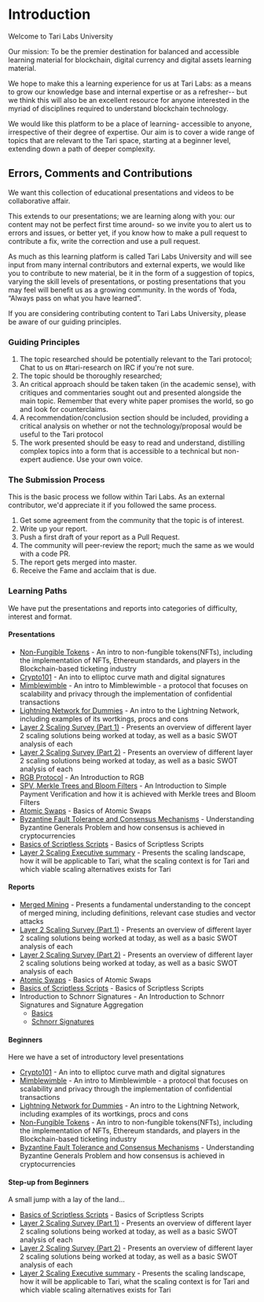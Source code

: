 # Introduction 

Welcome to Tari Labs University

Our mission: To be the premier destination for balanced and accessible learning material for blockchain, digital currency and digital assets learning material.

We hope to make this a learning experience for us at Tari Labs: as a means to grow our knowledge base and internal expertise or as a refresher-- but we think this will also be an excellent resource for anyone interested in the myriad of disciplines required to understand blockchain technology.  

We would like this platform to be a place of learning- accessible to anyone, irrespective of their degree of expertise. Our aim is to cover a wide range of topics that are relevant to the Tari space, starting at a beginner level, extending down a path of deeper complexity. 

## Errors, Comments and Contributions 

We want this collection of educational presentations and videos to be collaborative affair.

This extends to our presentations; we are learning along with you: our content may not be perfect first time around- so we invite you to alert us to errors and issues, or better yet, if you know how to make a pull request to contribute a fix, write the correction and use a pull request.

As much as this learning platform is called Tari Labs University and will see input from many internal contributors and external experts, we would like you to contribute to new material, be it in the form of a suggestion of topics, varying the skill levels of presentations, or posting presentations that you may feel will benefit us as a growing community. In the words of Yoda, “Always pass on what you have learned”.  

If you are considering contributing content to Tari Labs University, please be aware of our guiding principles.

### Guiding Principles

1. The topic researched should be potentially relevant to the Tari protocol; Chat to us on #tari-research on IRC if you're not sure.
2. The topic should be thoroughly researched;
3. An critical approach should be taken taken (in the academic sense), with critiques and commentaries sought out and presented alongside the main topic. Remember that every white paper promises the world, so go and look for counterclaims.
4. A recommendation/conclusion section should be included, providing a critical analysis on whether or not the technology/proposal would be useful to the Tari protocol
5. The work presented should be easy to read and understand, distilling complex topics into a form that is accessible to a technical but non-expert audience. Use your own voice.

### The Submission Process 

This is the basic process we follow within Tari Labs. As an external contributor, we'd appreciate it if you followed the same process.

1. Get some agreement from the community that the topic is of interest.
2. Write up your report.
3. Push a first draft of your report as a Pull Request.
4. The community will peer-review the report; much the same as we would with a code PR. 
5. The report gets merged into master. 
6. Receive the Fame and acclaim that is due.

### Learning Paths

We have put the presentations and reports into categories of difficulty, interest and format.

#### Presentations

- [Non-Fungible Tokens](https://gitpitch.com/tari-labs/tari-university/master?p=/src/non-fungible-tokens/nft-landscape-1#/) - An intro to non-fungible tokens(NFTs), including the implementation of NFTs, Ethereum standards, and players in the Blockchain-based ticketing industry
- [Crypto101](https://gitpitch.com/tari-labs/tari-university/master?p=/src/cryptography/crypto-1#/) - An into to elliptoc curve math and digital signatures 
- [Mimblewimble](https://gitpitch.com/tari-labs/tari-university/master?p=/src/protocols/mimblewimble-1#/) - An intro to Mimblewimble - a protocol that focuses on scalability and privacy through the implementation of confidential transactions
- [Lightning Network for Dummies](https://gitpitch.com/tari-labs/tari-university/master?p=/src/protocols/lightning-network-for-dummies#/) - An intro to the Lightning Network, including examples of its wortkings, procs and cons
- [Layer 2 Scaling Survey (Part 1)](https://gitpitch.com/tari-labs/tari-university/master?p=/src/layer2scaling/more-landscape#/) - Presents an overview of different layer 2 scaling solutions being worked at today, as well as a basic SWOT analysis of each
- [Layer 2 Scaling Survey (Part 2)](https://gitpitch.com/tari-labs/tari-university/master?p=/src/layer2scaling/more-landscape#/) - Presents an overview of different layer 2 scaling solutions being worked at today, as   well as a basic SWOT analysis of each
- [RGB Protocol](https://gitpitch.com/tari-labs/tari-university/master?p=/src/protocols/rgb-introduction#/) - An Introduction to RGB
- [SPV, Merkle Trees and Bloom Filters](https://gitpitch.com/tari-labs/tari-university/master?p=/src/protocols/merkle-trees-and-spv-1#/) - An Introduction to Simple Payment Verification and how it is achieved with Merkle trees and Bloom Filters
- [Atomic Swaps](https://gitpitch.com/tari-labs/tari-university/master?p=/src/protocols/atomic-swaps#/) - Basics of Atomic Swaps
- [Byzantine Fault Tolerance and Consensus Mechanisms](https://gitpitch.com/tari-labs/tari-university/master?p=/src/consensus-mechanisms/BFT-consensusmechanisms#/) - Understanding Byzantine Generals Problem and how consensus is achieved in cryptocurrencies
- [Basics of Scriptless Scripts](https://gitpitch.com/tari-labs/tari-university/master?p=/src/cryptography/scriptless-scripts#/) - Basics of Scriptless Scripts
- [Layer 2 Scaling Executive summary](https://gitpitch.com/tari-labs/tari-university/master?p=/src/layer2scaling/executive-summary#/) - Presents the scaling landscape, how it will be applicable to Tari, what the scaling context is for Tari and which viable scaling alternatives exists for Tari

#### Reports

- [Merged Mining](../merged-mining/merged-mining-scene/MergedMiningIntroduction.md) - Presents a fundamental understanding to the concept of merged mining, including definitions, relevant case studies and vector attacks
- [Layer 2 Scaling Survey (Part 1)](../layer2scaling/layer2scaling-landscape/layer2scaling-survey.md) - Presents an overview of different layer 2 scaling solutions being worked at today, as well as a basic SWOT analysis of each
- [Layer 2 Scaling Survey (Part 2)](../layer2scaling/more-landscape/landscape-update.md) - Presents an overview of different layer 2 scaling solutions being worked at today, as   well as a basic SWOT analysis of each
- [Atomic Swaps](../protocols/atomic-swaps/AtomicSwaps.md) - Basics of Atomic Swaps
- [Basics of Scriptless Scripts](../cryptography/scriptless-scripts/introduction-to-scriptless-scripts.md) - Basics of Scriptless Scripts
- Introduction to Schnorr Signatures - An Introduction to Schnorr Signatures and Signature Aggregation
  - [Basics](../cryptography/digital_signatures/basics.md) 
  - [Schnorr Signatures](../cryptography/digital_signatures/schnorr_signatures.md)

#### Beginners

Here we have a set of introductory level presentations 

- [Crypto101](https://gitpitch.com/tari-labs/tari-university/master?p=/src/cryptography/crypto-1#/) - An into to elliptoc curve math and digital signatures 
- [Mimblewimble](https://gitpitch.com/tari-labs/tari-university/master?p=/src/protocols/mimblewimble-1#/) - An intro to Mimblewimble - a protocol that focuses on scalability and privacy through the implementation of confidential transactions
- [Lightning Network for Dummies](https://gitpitch.com/tari-labs/tari-university/master?p=/src/protocols/lightning-network-for-dummies#/) - An intro to the Lightning Network, including examples of its wortkings, procs and cons
- [Non-Fungible Tokens](https://gitpitch.com/tari-labs/tari-university/master?p=/src/non-fungible-tokens/nft-landscape-1#/) - An intro to non-fungible tokens(NFTs), including the implementation of NFTs, Ethereum standards, and players in the Blockchain-based ticketing industry
- [Byzantine Fault Tolerance and Consensus Mechanisms](https://gitpitch.com/tari-labs/tari-university/master?p=/src/consensus-mechanisms/BFT-consensusmechanisms#/) - Understanding Byzantine Generals Problem and how consensus is achieved in cryptocurrencies

#### Step-up from Beginners  

A small jump with a lay of the land...

- [Basics of Scriptless Scripts](https://gitpitch.com/tari-labs/tari-university/master?p=/src/cryptography/scriptless-scripts#/) - Basics of Scriptless Scripts
- [Layer 2 Scaling Survey (Part 1)](https://gitpitch.com/tari-labs/tari-university/master?p=/src/layer2scaling/more-landscape#/) - Presents an overview of different layer 2 scaling solutions being worked at today, as well as a basic SWOT analysis of each
- [Layer 2 Scaling Survey (Part 2)](https://gitpitch.com/tari-labs/tari-university/master?p=/src/layer2scaling/more-landscape#/) - Presents an overview of different layer 2 scaling solutions being worked at today, as   well as a basic SWOT analysis of each
- [Layer 2 Scaling Executive summary](https://gitpitch.com/tari-labs/tari-university/master?p=/src/layer2scaling/executive-summary#/) - Presents the scaling landscape, how it will be applicable to Tari, what the scaling context is for Tari and which viable scaling alternatives exists for Tari

